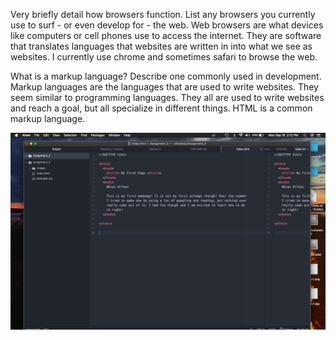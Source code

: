 Very briefly detail how browsers function. List any browsers you currently use to surf - or even develop for - the web.
  Web browsers are what devices like computers or cell phones use to access the internet.
  They are software that translates languages that websites are written in into
  what we see as websites. I currently use chrome and sometimes safari to browse
  the web.

What is a markup language? Describe one commonly used in development.
  Markup languages are the languages that are used to write websites. They seem
  similar to programming languages. They all are used to write websites and reach
  a goal, but all specialize in different things. HTML is a common markup language.

![Screenshot of Assignment 3 Progress](./images/assignment_3_screenshot.png)

